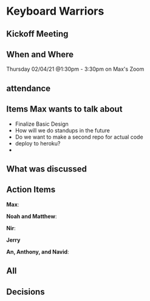 # Keyboard Warriors

## Kickoff Meeting

## When and Where

Thursday 02/04/21 @1:30pm - 3:30pm on Max's Zoom

## attendance



## Items Max wants to talk about
- Finalize Basic Design
- How will we do standups in the future
- Do we want to make a second repo for actual code
- deploy to heroku?
- 


## What was discussed




## Action Items
**Max**:
  

**Noah and Matthew**:

**Nir**:

**Jerry**

**An, Anthony, and Navid**:

**All** 
- 


## Decisions 

